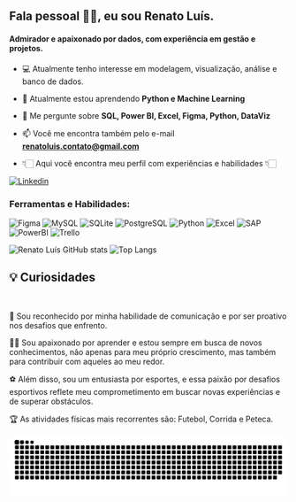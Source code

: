 ## Fala pessoal 👋🏻, eu sou Renato Luís.</h1>

#### Admirador e apaixonado por dados, com experiência em gestão e projetos.</h3>


- 💻 Atualmente tenho interesse em modelagem, visualização, análise e banco de dados.

- 🌱 Atualmente estou aprendendo **Python e Machine Learning**

- 💬 Me pergunte sobre **SQL, Power BI, Excel, Figma, Python, DataViz**

- 📫 Você me encontra também pelo e-mail **renatoluis.contato@gmail.com**

- 👇🏻 Aqui você encontra meu perfil com experiências e habilidades 👇🏻

[![Linkedin](https://img.shields.io/badge/LinkedIn-0077B5?style=for-the-badge&logo=linkedin&logoColor=white)](https://www.linkedin.com/in/renatoluisdepaula/)

<div>

  <h3 align="left">Ferramentas e Habilidades:</h3>

  ![Figma](https://img.shields.io/badge/Figma-F24E1E?style=for-the-badge&logo=figma&logoColor=white)
  ![MySQL](https://img.shields.io/badge/MySQL-00000F?style=for-the-badge&logo=mysql&logoColor=white)
  ![SQLite](https://img.shields.io/badge/SQLite-07405E?style=for-the-badge&logo=sqlite&logoColor=white)
  ![PostgreSQL](https://img.shields.io/badge/PostgreSQL-316192?style=for-the-badge&logo=postgresql&logoColor=white)
  ![Python](https://img.shields.io/badge/Python-F6C915?style=for-the-badge&logo=python&logoColor=blue)
  ![Excel](https://img.shields.io/badge/Microsoft_Excel-217346?style=for-the-badge&logo=microsoft-excel&logoColor=white)
  ![SAP](https://img.shields.io/badge/SAP-0FAAFF?style=for-the-badge&logo=sap&logoColor=white)
  ![PowerBI](https://img.shields.io/badge/PowerBI-F6C915?style=for-the-badge&logo=powerbi&logoColor=black)
  ![Trello](https://img.shields.io/badge/Trello-0052CC?style=for-the-badge&logo=trello&logoColor=white)


![Renato Luís GitHub stats](https://github-readme-stats.vercel.app/api?username=RenatoLuisP&show_icons=true&theme=vision-friendly-dark)
![Top Langs](https://github-readme-stats.vercel.app/api/top-langs/?username=RenatoLuisP&layout=compact&langs_count=16&theme=vision-friendly-dark)

</div>

  ## 💡 Curiosidades
  <br>

🥇 Sou reconhecido por minha habilidade de comunicação e por ser proativo nos desafios que enfrento.

🕵️‍♀️ Sou apaixonado por aprender e estou sempre em busca de novos conhecimentos, não apenas para meu próprio crescimento, mas também para contribuir com aqueles ao meu redor.

⚽ Além disso, sou um entusiasta por esportes, e essa paixão por desafios esportivos reflete meu comprometimento em buscar novas experiências e de superar obstáculos.

🏆 As atividades físicas mais recorrentes são: Futebol, Corrida e Peteca.

![Snakeanimation](https://raw.githubusercontent.com/Platane/snk/output/github-contribution-grid-snake-dark.svg)

